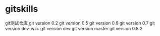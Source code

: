 # gitskills
git测试仓库
git version 0.2
git version 0.5
git version 0.6
git version 0.7
git version dev-wzc
git version dev
git version master
git version 0.8.2

